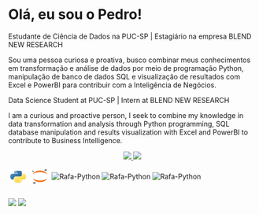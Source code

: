 # Olá, eu sou o Pedro!

Estudante de Ciência de Dados na PUC-SP | Estagiário na empresa BLEND NEW RESEARCH

Sou uma pessoa curiosa e proativa, busco combinar meus conhecimentos em transformação e análise de dados por meio de programação Python, manipulação de banco de dados SQL e visualização de resultados com Excel e PowerBI para contribuir com a Inteligência de Negócios.


Data Science Student at PUC-SP | Intern at BLEND NEW RESEARCH

I am a curious and proactive person, I seek to combine my knowledge in data transformation and analysis through Python programming, SQL database manipulation and results visualization with Excel and PowerBI to contribute to Business Intelligence.

<!-- estatísticas -->
<div align="center">
  <a href="https://github.com/pedroledger">
  <img height="180em" src="https://github-readme-stats.vercel.app/api?username=pedroledger&show_icons=true&theme=dark&include_all_commits=true&count_private=true"/>
  <img height="180em" src="https://github-readme-stats.vercel.app/api/top-langs/?username=pedroledger&layout=compact&langs_count=5&theme=dark"/>
  </a> 
</div>

<!-- ícones de linguagens e ferramentas -->
<div style="display: inline_block"><br>
  <img align="center" alt="Rafa-Python" height="30" width="40" src="https://raw.githubusercontent.com/devicons/devicon/master/icons/python/python-original.svg">
  <img align="center" alt="Rafa-Python" height="30" width="40" src="https://raw.githubusercontent.com/devicons/devicon/master/icons/jupyter/jupyter-original.svg">
  <img align="center" alt="Rafa-Python" height="30" width="40" src="https://cdn.jsdelivr.net/gh/devicons/devicon/icons/mysql/mysql-original-wordmark.svg">
  <img align="center" alt="Rafa-Python" height="30" width="40" src="https://cdn.jsdelivr.net/gh/devicons/devicon/icons/spss/spss-original.svg" />
  <img align="center" alt="Rafa-Python" height="30" width="40" src="https://cdn.jsdelivr.net/gh/devicons/devicon/icons/vscode/vscode-original.svg" />
</div>
  
##
<!-- contato -->
<div>
  <a href="mailto:pedro.pessoal14@gmail.com"><img src="https://img.shields.io/badge/-Gmail-%23333?style=for-the-badge&logo=gmail&logoColor=white" target="_blank"></a>
  <a href="https://www.linkedin.com/in/pe-lucas" target="_blank"><img src="https://img.shields.io/badge/-LinkedIn-%230077B5?style=for-the-badge&logo=linkedin&logoColor=white" target="_blank"></a>  
</div>
